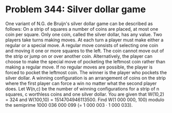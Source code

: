 # Problem 344: Silver dollar game
One variant of N.G. de Bruijn's silver dollar game can be described as
follows: On a strip of squares a number of coins are placed, at most one
coin per square. Only one coin, called the silver dollar, has any value.
Two players take turns making moves. At each turn a player must make
either a regular or a special move. A regular move consists of selecting
one coin and moving it one or more squares to the left. The coin cannot
move out of the strip or jump on or over another coin. Alternatively,
the player can choose to make the special move of pocketing the leftmost
coin rather than making a regular move. If no regular moves are
possible, the player is forced to pocket the leftmost coin. The winner
is the player who pockets the silver dollar. A winning configuration is
an arrangement of coins on the strip where the first player can force a
win no matter what the second player does. Let W(n,c) be the number of
winning configurations for a strip of n squares, c worthless coins and
one silver dollar. You are given that W(10,2) = 324 and W(100,10) =
1514704946113500. Find W(1 000 000, 100) modulo the semiprime 1000 036
000 099 (= 1 000 003 · 1 000 033).
